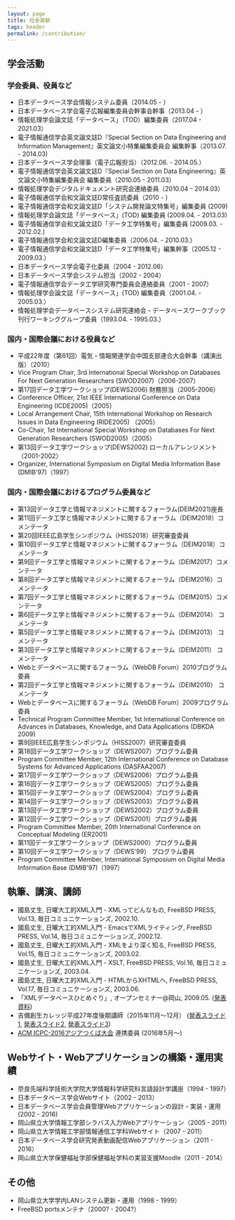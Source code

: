 ```yaml
---
layout: page
title: 社会貢献
tags: header
permalink: /contribution/
---
```

## 学会活動

### 学会委員、役員など

- 日本データベース学会情報システム委員（2014.05 - ）
- 日本データベース学会電子広報編集委員会幹事会幹事（2013.04 - ）
- 情報処理学会論文誌「データベース」（TOD）編集委員（2017.04 - 2021.03）
- 電子情報通信学会英文論文誌D『Special Section on Data Engineering and Information Management』英文論文小特集編集委員会 編集幹事（2013.07. - 2014.03)
- 日本データベース学会理事（電子広報担当）（2012.06. - 2014.05.）
- 電子情報通信学会英文論文誌D『Special Section on Data Engineering』英文論文小特集編集委員会 編集委員（2010.05 - 2011.03）
- 情報処理学会デジタルドキュメント研究会連絡委員（2010.04 - 2014.03）
- 電子情報通信学会和文論文誌D常任査読委員（2010 - ）
- 電子情報通信学会和文論文誌D「システム開発論文特集号」編集委員 (2009)
- 情報処理学会論文誌「データベース」(TOD) 編集委員 (2009.04. - 2013.03)
- 電子情報通信学会和文論文誌D「データ工学特集号」編集委員 (2009.03. - 2012.02.)
- 電子情報通信学会和文論文誌D編集委員（2006.04. - 2010.03.）
- 電子情報通信学会和文論文誌D「データ工学特集号」編集幹事（2005.12 - 2009.03.）
- 日本データベース学会電子化委員（2004 - 2012.06）
- 日本データベース学会システム担当（2002 - 2004）
- 電子情報通信学会データ工学研究専門委員会連絡委員（2001 - 2007）
- 情報処理学会論文誌「データベース」(TOD) 編集委員（2001.04. - 2005.03.）
- 情報処理学会データベースシステム研究連絡会・データベースワークブック刊行ワーキンググループ委員（1993.04. - 1995.03.）

### 国内・国際会議における役員など

- 平成22年度（第61回）電気・情報関連学会中国支部連合大会幹事（講演出版）（2010）
- Vice Program Chair, 3rd International Special Workshop on Databases For Next Generation Researchers (SWOD2007)（2006-2007）
- 第17回データ工学ワークショップ(DEWS2006) 財務担当（2005-2006）
- Conference Officer, 21st IEEE International Conference on Data Engineering (ICDE2005)（2005）
- Local Arrangement Chair, 15th International Workshop on Research Issues in Data Engineering (RIDE2005) （2005）
- Co-Chair, 1st International Special Workshop on Databases For Next Generation Researchers (SWOD2005)（2005）
- 第13回データ工学ワークショップ(DEWS2002) ローカルアレンジメント（2001-2002）
- Organizer, International Symposium on Digital Media Information Base (DMIB'97)（1997）

### 国内・国際会議におけるプログラム委員など

- 第13回データ工学と情報マネジメントに関するフォーラム(DEIM2021)座長
- 第11回データ工学と情報マネジメントに関するフォーラム（DEIM2019）コメンテータ
- 第20回IEEE広島学生シンポジウム（HISS2018）研究審査委員
- 第10回データ工学と情報マネジメントに関するフォーラム（DEIM2018）コメンテータ
- 第9回データ工学と情報マネジメントに関するフォーラム（DEIM2017）コメンテータ
- 第8回データ工学と情報マネジメントに関するフォーラム（DEIM2016）コメンテータ
- 第7回データ工学と情報マネジメントに関するフォーラム（DEIM2015）コメンテータ
- 第6回データ工学と情報マネジメントに関するフォーラム（DEIM2014） コメンテータ
- 第5回データ工学と情報マネジメントに関するフォーラム（DEIM2013） コメンテータ
- 第3回データ工学と情報マネジメントに関するフォーラム（DEIM2011） コメンテータ
- Webとデータベースに関するフォーラム（WebDB Forum）2010プログラム委員
- 第2回データ工学と情報マネジメントに関するフォーラム（DEIM2010） コメンテータ
- Webとデータベースに関するフォーラム（WebDB Forum）2009プログラム委員
- Technical Program Committee Member, 1st International Conference on Advances in Databases, Knowledge, and Data Applications (DBKDA 2009)
- 第9回IEEE広島学生シンポジウム（HISS2007）研究審査委員
- 第18回データ工学ワークショップ（DEWS2007）プログラム委員
- Program Committee Member, 12th International Conference on Database Systems for Advanced Applications (DASFAA2007)
- 第17回データ工学ワークショップ（DEWS2006）プログラム委員
- 第16回データ工学ワークショップ（DEWS2005）プログラム委員
- 第15回データ工学ワークショップ（DEWS2004）プログラム委員
- 第14回データ工学ワークショップ（DEWS2003）プログラム委員
- 第13回データ工学ワークショップ（DEWS2002）プログラム委員
- 第12回データ工学ワークショップ（DEWS2001）プログラム委員
- Program Committee Member, 20th International Conference on Conceptual Modeling (ER2001)
- 第11回データ工学ワークショップ（DEWS2000）プログラム委員
- 第10回データ工学ワークショップ（DEWS'99） プログラム委員
- Program Committee Member, International Symposium on Digital Media Information Base (DMIB'97)（1997）

## 執筆、講演、講師

- 國島丈生, 日曜大工的XML入門 - XMLってどんなもの, FreeBSD PRESS, Vol.13, 毎日コミュニケーションズ, 2002.10.
- 國島丈生, 日曜大工的XML入門 - EmacsでXMLライティング, FreeBSD PRESS, Vol.14, 毎日コミュニケーションズ, 2002.12.
- 國島丈生, 日曜大工的XML入門 - XMLをより深く知る, FreeBSD PRESS, Vol.15, 毎日コミュニケーションズ, 2003.02.
- 國島丈生, 日曜大工的XML入門 - XSLT, FreeBSD PRESS, Vol.16, 毎日コミュニケーションズ, 2003.04.
- 國島丈生, 日曜大工的XML入門 - HTMLからXHTMLへ, FreeBSD PRESS, Vol.17, 毎日コミュニケーションズ, 2003.06.
- 「XMLデータベースひとめぐり」, オープンセミナー@岡山, 2009.05.
(<a href="http://www.slideshare.net/kunishi/20090528-open-seminar-okayama" data-proofer-ignore>発表資料</a>)
- 吉備創生カレッジ平成27年度後期講師（2015年11月〜12月）
(<a href="http://www.slideshare.net/kunishi/20151126-1" data-proofer-ignore>発表スライド1</a>,
<a href="http://www.slideshare.net/kunishi/20151210-2" data-proofer-ignore>発表スライド2</a>,
<a href="http://www.slideshare.net/kunishi/20151224-3" data-proofer-ignore>発表スライド3</a>)
- [ACM ICPC-2016アジアつくば大会](http://icpc.iisf.or.jp/2016-tsukuba/?lang=ja) 連携委員 (2016年5月〜)

## Webサイト・Webアプリケーションの構築・運用実績

- 奈良先端科学技術大学院大学情報科学研究科言語設計学講座（1994 - 1997）
- 日本データベース学会Webサイト（2002 - 2013）
- 日本データベース学会会員管理Webアプリケーションの設計・実装・運用(2002 - 2016)
- 岡山県立大学情報工学部シラバス入力Webアプリケーション（2005 - 2011）
- 岡山県立大学情報工学部情報通信工学科Webサイト（2007 - 2011）
- 日本データベース学会研究発表動画配信Webアプリケーション（2011 - 2016）
- 岡山県立大学保健福祉学部保健福祉学科の実習支援Moodle（2011 - 2014）

## その他

- 岡山県立大学学内LANシステム更新・運用（1998 - 1999）
- FreeBSD portsメンテナ（2000? - 2004?）
